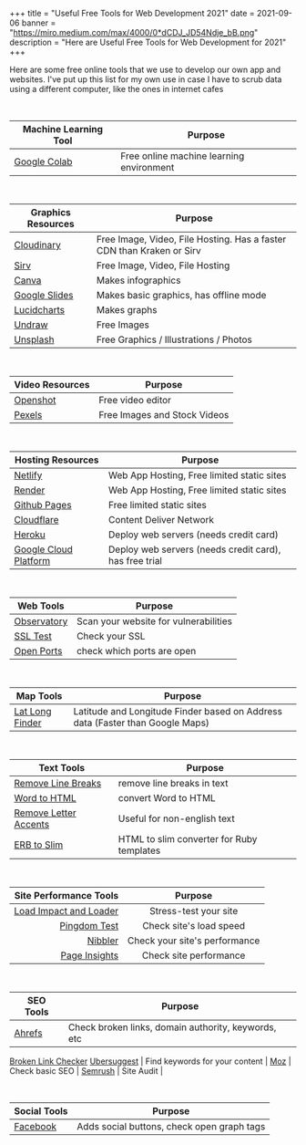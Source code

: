 +++
title = "Useful Free Tools for Web Development 2021"
date = 2021-09-06
banner = "https://miro.medium.com/max/4000/0*dCDJ_JD54Ndje_bB.png"
description = "Here are Useful Free Tools for Web Development for 2021"
+++


Here are some free online tools that we use to develop our own app and websites. I've put up this list for my own use in case I have to scrub data using a different computer, like the ones in internet cafes

<br>

Machine Learning Tool | Purpose
--- | ---
[Google Colab](https://colab.research.google.com/) | Free online machine learning environment

<br>

Graphics Resources | Purpose
--- | ---
[Cloudinary](https://cloudinary.com) | Free Image, Video, File Hosting. Has a faster CDN than Kraken or Sirv
[Sirv](https://my.sirv.com) | Free Image, Video, File Hosting
[Canva]() | Makes infographics
[Google Slides](https://docs.google.com) | Makes basic graphics, has offline mode
[Lucidcharts](https://www.lucidchart.com) | Makes graphs
[Undraw](https://undraw.com/) | Free Images
[Unsplash](https://unsplash.com/) | Free Graphics / Illustrations / Photos

<br>

Video Resources | Purpose
--- | ---
[Openshot](https://www.openshot.org) | Free video editor
[Pexels](https://www.pexels.com/videos/) | Free Images and Stock Videos

<br>

Hosting Resources | Purpose
--- | ---
[Netlify](https://app.netlify.com/) | Web App Hosting, Free limited static sites
[Render](https://dashboard.render.com/) | Web App Hosting, Free limited static sites
[Github Pages](https://github.com/) | Free limited static sites
[Cloudflare](https://dash.cloudflare.com/) | Content Deliver Network
[Heroku](https://heroku.com/) | Deploy web servers (needs credit card)
[Google Cloud Platform](https://console.cloud.google.com/) | Deploy web servers (needs credit card), has free trial

<br>

Web Tools | Purpose
--- | ---
[Observatory](https://observatory.mozilla.org) | Scan your website for vulnerabilities
[SSL Test](https://www.ssllabs.com/ssltest/index) | Check your SSL
[Open Ports](https://www.yougetsignal.com/tools/open-ports) | check which ports are open

<br>

Map Tools | Purpose
--- | ---
[Lat Long Finder](https://www.latlong.net/) | Latitude and Longitude Finder based on Address data (Faster than Google Maps)

<br>

Text Tools | Purpose 
--- | --- 
[Remove Line Breaks](http://www.removelinebreaks.net/) | remove line breaks in text
[Word to HTML](https://wordtohtml.net/) | convert Word to HTML
[Remove Letter Accents](http://www.unit-conversion.info/texttools/remove-letter-accents/) | Useful for non-english text
[ERB to Slim](https://erb2slim.com/) | HTML to slim converter for Ruby templates

<br>

 Site Performance Tools | Purpose 
---: | :---: 
 [Load Impact and Loader](http://loader.io) | Stress-test your site 
 [Pingdom Test](https://tools.pingdom.com) | Check site's load speed 
 [Nibbler](http://nibbler.silktide.com) | Check your site's performance 
 [Page Insights](https://developers.google.com/speed/pagespeed/insights/) | Check site performance 
<!-- http://loadimpact.com -->

<br>

SEO Tools | Purpose |
--- | --- |
[Ahrefs](https://ahrefs.com/free-seo-tools) | Check broken links, domain authority, keywords, etc |
[Broken Link Checker](https://www.brokenlinkcheck.com/)
[Ubersuggest](https://neilpatel.com/ubersuggest/) | Find keywords for your content |
[Moz](https://moz.com/domain-analysis) | Check basic SEO |
[Semrush](https://www.semrush.com/) | Site Audit |

<br>

Social Tools | Purpose
--- | ---
[Facebook](https://developers.facebook.com/tools/debug/) | Adds social buttons, check open graph tags